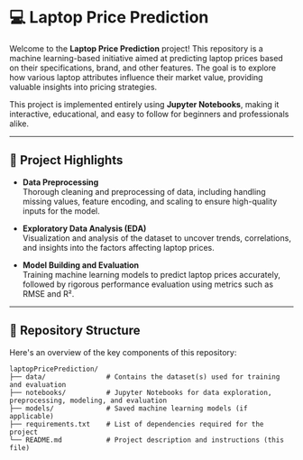 # 💻 Laptop Price Prediction

Welcome to the **Laptop Price Prediction** project! This repository is a machine learning-based initiative aimed at predicting laptop prices based on their specifications, brand, and other features. The goal is to explore how various laptop attributes influence their market value, providing valuable insights into pricing strategies.

This project is implemented entirely using **Jupyter Notebooks**, making it interactive, educational, and easy to follow for beginners and professionals alike.

---

## 🚀 Project Highlights

- **Data Preprocessing**  
  Thorough cleaning and preprocessing of data, including handling missing values, feature encoding, and scaling to ensure high-quality inputs for the model.

- **Exploratory Data Analysis (EDA)**  
  Visualization and analysis of the dataset to uncover trends, correlations, and insights into the factors affecting laptop prices.

- **Model Building and Evaluation**  
  Training machine learning models to predict laptop prices accurately, followed by rigorous performance evaluation using metrics such as RMSE and R².

---

## 📂 Repository Structure

Here's an overview of the key components of this repository:

```plaintext
laptopPricePrediction/
├── data/               # Contains the dataset(s) used for training and evaluation
├── notebooks/          # Jupyter Notebooks for data exploration, preprocessing, modeling, and evaluation
├── models/             # Saved machine learning models (if applicable)
├── requirements.txt    # List of dependencies required for the project
└── README.md           # Project description and instructions (this file)
```
